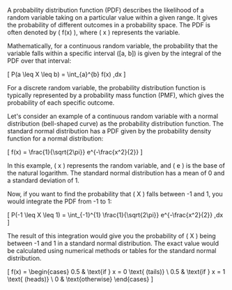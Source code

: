 A probability distribution function (PDF) describes the likelihood of a random variable taking on a particular value within a given range. It gives the probability of different outcomes in a probability space. The PDF is often denoted by \( f(x) \), where \( x \) represents the variable.

Mathematically, for a continuous random variable, the probability that the variable falls within a specific interval \([a, b]\) is given by the integral of the PDF over that interval:

\[ P(a \leq X \leq b) = \int_{a}^{b} f(x) \,dx \]

For a discrete random variable, the probability distribution function is typically represented by a probability mass function (PMF), which gives the probability of each specific outcome.

Let's consider an example of a continuous random variable with a normal distribution (bell-shaped curve) as the probability distribution function. The standard normal distribution has a PDF given by the probability density function for a normal distribution:

\[ f(x) = \frac{1}{\sqrt{2\pi}} e^{-\frac{x^2}{2}} \]

In this example, \( x \) represents the random variable, and \( e \) is the base of the natural logarithm. The standard normal distribution has a mean of 0 and a standard deviation of 1.

Now, if you want to find the probability that \( X \) falls between -1 and 1, you would integrate the PDF from -1 to 1:

\[ P(-1 \leq X \leq 1) = \int_{-1}^{1} \frac{1}{\sqrt{2\pi}} e^{-\frac{x^2}{2}} \,dx \]

The result of this integration would give you the probability of \( X \) being between -1 and 1 in a standard normal distribution. The exact value would be calculated using numerical methods or tables for the standard normal distribution.

\[ f(x) =
\begin{cases} 
0.5 & \text{if } x = 0 \text{ (tails)} \\
0.5 & \text{if } x = 1 \text{ (heads)} \\
0 & \text{otherwise}
\end{cases}
\]

